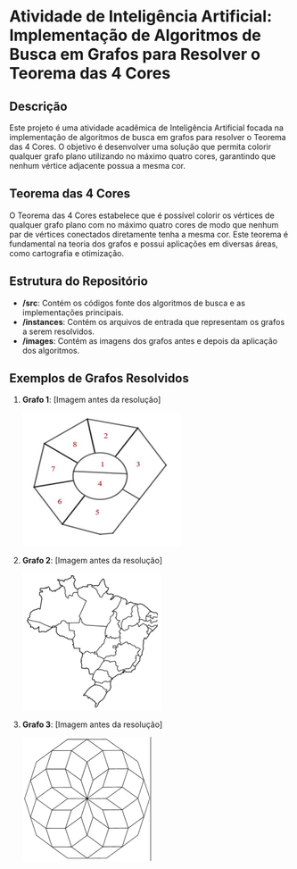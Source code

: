 # Atividade de Inteligência Artificial: Implementação de Algoritmos de Busca em Grafos para Resolver o Teorema das 4 Cores

## Descrição
Este projeto é uma atividade acadêmica de Inteligência Artificial focada na implementação de algoritmos de busca em grafos para resolver o Teorema das 4 Cores. O objetivo é desenvolver uma solução que permita colorir qualquer grafo plano utilizando no máximo quatro cores, garantindo que nenhum vértice adjacente possua a mesma cor.

## Teorema das 4 Cores
O Teorema das 4 Cores estabelece que é possível colorir os vértices de qualquer grafo plano com no máximo quatro cores de modo que nenhum par de vértices conectados diretamente tenha a mesma cor. Este teorema é fundamental na teoria dos grafos e possui aplicações em diversas áreas, como cartografia e otimização.

## Estrutura do Repositório
- **/src**: Contém os códigos fonte dos algoritmos de busca e as implementações principais.
- **/instances**: Contém os arquivos de entrada que representam os grafos a serem resolvidos.
- **/images**: Contém as imagens dos grafos antes e depois da aplicação dos algoritmos.

## Exemplos de Grafos Resolvidos
1. **Grafo 1**: [Imagem antes da resolução]

   ![Imagem do Grafo 1](./images/graph_1.png)

2. **Grafo 2**: [Imagem antes da resolução]

   ![Imagem do Grafo 2](./images/graph_2.png)

3. **Grafo 3**: [Imagem antes da resolução]

   ![Imagem do Grafo 3](./images/graph_3.png)


